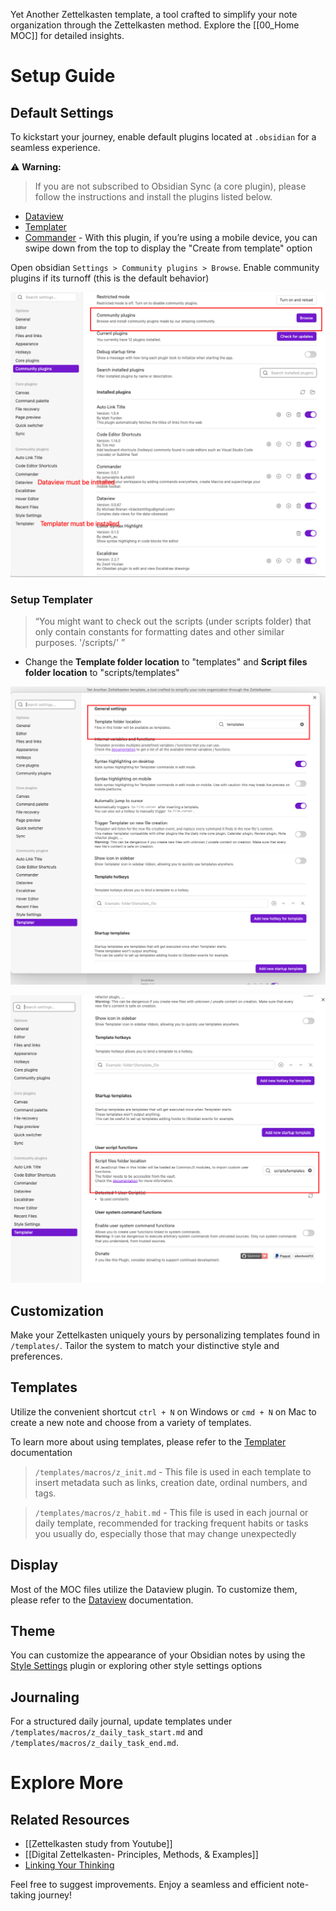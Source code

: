

Yet Another Zettelkasten template, a tool crafted to simplify your note organization through the Zettelkasten method. Explore the [[00_Home MOC]] for detailed insights.

# Setup Guide

## Default Settings

To kickstart your journey, enable default plugins located at `.obsidian` for a seamless experience.

⚠️ **Warning:**

> If you are not subscribed to Obsidian Sync (a core plugin), please follow the instructions and install the plugins listed below.

- [Dataview](https://obsidian.md/plugins?search=dataview)
- [Templater](https://obsidian.md/plugins?id=templater-obsidian)
- [Commander](https://obsidian.md/plugins?search=Commander) - With this plugin, if you’re using a mobile device, you can swipe down from the top to display the "Create from template" option

Open obsidian `Settings > Community plugins > Browse`. Enable community plugins if its turnoff (this is the default behavior)

![please check](./attachments/plugins.png)

### Setup Templater

> “You might want to check out the scripts (under scripts folder) that only contain constants for formatting dates and other similar purposes. '/scripts/' ”


- Change the **Template folder location** to "templates" and **Script files folder location** to "scripts/templates"

![set default template folder](./attachments/setup-templater-folder.png)


![set default template scripts](./attachments/setup-templater-script-folder.png)


## Customization

Make your Zettelkasten uniquely yours by personalizing templates found in `/templates/`. Tailor the system to match your distinctive style and preferences.

## Templates


Utilize the convenient shortcut `ctrl + N` on Windows or `cmd + N` on Mac to create a new note and choose from a variety of templates.

To learn more about using templates, please refer to the [Templater](https://silentvoid13.github.io/Templater/) documentation

> `/templates/macros/z_init.md` - This file is used in each template to insert metadata such as links, creation date, ordinal numbers, and tags.

> `/templates/macros/z_habit.md` - This file is used in each journal or daily template, recommended for tracking frequent habits or tasks you usually do, especially those that may change unexpectedly


## Display

Most of the MOC files utilize the Dataview plugin. To customize them, please refer to the [Dataview](https://blacksmithgu.github.io/obsidian-dataview/) documentation.

## Theme
You can customize the appearance of your Obsidian notes by using the [Style Settings](https://obsidian.md/plugins?search=Style%20settings) plugin or exploring other style settings options

## Journaling

For a structured daily journal, update templates under `/templates/macros/z_daily_task_start.md` and `/templates/macros/z_daily_task_end.md`.

# Explore More

## Related Resources

- [[Zettelkasten study from Youtube]]
- [[Digital Zettelkasten- Principles, Methods, & Examples]]
- [Linking Your Thinking](https://www.linkingyourthinking.com/)

Feel free to suggest improvements. Enjoy a seamless and efficient note-taking journey!